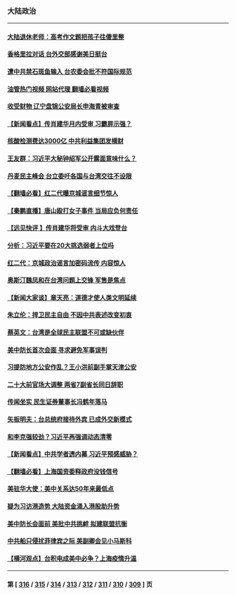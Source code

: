 ### 大陆政治
---
#### [大陆退休老师：高考作文题把孩子往傻里整](../../pages/ncid277/n13757103.md?06111645) 
#### [香格里拉对话 台外交部感谢美日挺台](../../pages/ncid277/n13757094.md?06111645) 
#### [遭中共禁石斑鱼输入 台农委会批不符国际规范](../../pages/ncid277/n13757003.md?06111645) 
#### [油管热门视频 网站代理 翻墙必看视频](http://209.222.30.114:81/youtube.html?06111645)
#### [收受财物 辽宁盘锦公安局长申海青被审查](../../pages/ncid277/n13757068.md?06111645) 
#### [【新闻看点】传肖建华月内受审 习霸屏示强？](../../pages/ncid277/n13756863.md?06111645) 
#### [核酸检测费达3000亿 中共利益集团发横财](../../pages/ncid277/n13757046.md?06111645) 
#### [王友群：习近平大秘钟绍军公开露面意味什么？](../../pages/ncid277/n13756934.md?06111645) 
#### [丹麦民主峰会 台立委吁各国与台湾交往不设限](../../pages/ncid277/n13756929.md?06111645) 
#### [【翻墙必看】红二代曝京城谣言细节惊人](../../pages/ncid277/n13756922.md?06111645) 
#### [【秦鹏直播】唐山殴打女子事件 当局应负何责任](../../pages/ncid277/n13756831.md?06111645) 
#### [【远见快评 】传肖建华将受审 内斗大戏登台](../../pages/ncid277/n13756829.md?06111645) 
#### [分析：习近平要在20大挑选弱者上位吗](../../pages/ncid277/n13756800.md?06111645) 
#### [红二代：京城政治谣言加密码流传 内容惊人](../../pages/ncid277/n13756750.md?06111645) 
#### [奥斯汀魏凤和在台湾问题上交锋 军售是焦点](../../pages/ncid277/n13756729.md?06111645) 
#### [【新闻大家谈】章天亮：道德才使人类文明延续](../../pages/ncid277/n13756684.md?06111645) 
#### [朱立伦：捍卫民主自由 不因中共表述改变初衷](../../pages/ncid277/n13756564.md?06111645) 
#### [蔡英文：台湾是全球民主联盟不可或缺伙伴](../../pages/ncid277/n13756712.md?06111645) 
#### [美中防长首次会面 寻求避免军事误判](../../pages/ncid277/n13756558.md?06111645) 
#### [习提防地方公安作乱？王小洪前副手掌天津公安](../../pages/ncid277/n13756607.md?06111645) 
#### [二十大前官场大调整 两省7副省长同日辞职](../../pages/ncid277/n13756604.md?06111645) 
#### [传闻坐实 民生证券董事长冯鹤年落马](../../pages/ncid277/n13756425.md?06111645) 
#### [矢板明夫：台总统府接待外宾 已成外交新模式](../../pages/ncid277/n13756264.md?06111645) 
#### [和李克强较劲？习近平再强调动态清零](../../pages/ncid277/n13756346.md?06111645) 
#### [【新闻看点】中共学者透内幕 习近平预感威胁？](../../pages/ncid277/n13755958.md?06111645) 
#### [【翻墙必看】上海国资委释政府没钱信号](../../pages/ncid277/n13756240.md?06111645) 
#### [美驻华大使：美中关系达50年来最低点](../../pages/ncid277/n13756184.md?06111645) 
#### [疑为习访港造势 大陆资金涌入港股助升势](../../pages/ncid277/n13756127.md?06111645) 
#### [美中防长会面前 美批中共挑衅 拟建联盟抗衡](../../pages/ncid277/n13755925.md?06111645) 
#### [中共船只侵扰菲律宾之际 美副卿会见小马斯科](../../pages/ncid277/n13755986.md?06111645) 
#### [【横河观点】台积电成美中必争？上海疫情升温](../../pages/ncid277/n13756147.md?06111645) 

---
#### 第 [ [316](./316.md?06111645) / [315](./315.md?06111645) / [314](./314.md?06111645) / [313](./313.md?06111645) / [312](./312.md?06111645) / [311](./311.md?06111645) / [310](./310.md?06111645) / [309](./309.md?06111645) ] 页

